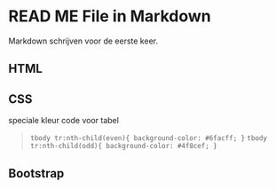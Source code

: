 
# READ ME File in Markdown

 Markdown schrijven voor de eerste keer.

## HTML

## CSS
speciale kleur code voor tabel
>`
tbody tr:nth-child(even){
    background-color: #6facff;
}
`
>`
tbody tr:nth-child(odd){
    background-color: #4f8cef;
}
`
## Bootstrap

